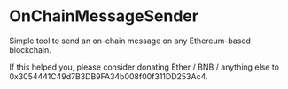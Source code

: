 # OnChainMessageSender
Simple tool to send an on-chain message on any Ethereum-based blockchain.

If this helped you, please consider donating Ether / BNB / anything else to 0x3054441C49d7B3DB9FA34b008f00f311DD253Ac4.
